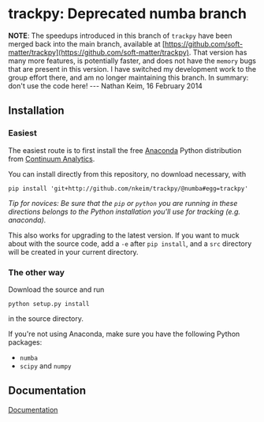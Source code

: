 trackpy: Deprecated numba branch
=======

**NOTE**: The speedups introduced in this branch of `trackpy` have been merged back into the main branch, available at [https://github.com/soft-matter/trackpy](https://github.com/soft-matter/trackpy). That version has many more features, is potentially faster, and does not have the `memory` bugs that are present in this version. I have switched my development work to the group effort there, and am no longer maintaining this branch. In summary: don't use the code here! --- Nathan Keim, 16 February 2014

Installation
----

### Easiest

The easiest route is to first install the free [Anaconda](https://store.continuum.io/cshop/products/) Python distribution from [Continuum Analytics](http://continuum.io). 

You can install directly from this repository, no download necessary, with

    pip install 'git+http://github.com/nkeim/trackpy/@numba#egg=trackpy'

*Tip for novices: Be sure that the `pip` or `python` you are running in these directions belongs to the Python installation you'll use for tracking (e.g. anaconda).*

This also works for upgrading to the latest version. If you want to muck about with the source code, add a `-e` after `pip install`, and a `src` directory will be created in your current directory.

### The other way

Download the source and run

    python setup.py install

in the source directory. 

If you're not using Anaconda, make sure you have the following Python packages:

- `numba`
- `scipy` and `numpy`


Documentation
---

[Documentation](https://trackpy-numba.readthedocs.org)

